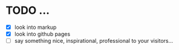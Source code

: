 # TODO ...
- [x] look into markup
- [x] look into github pages
- [ ] say something nice, inspirational, professional to your visitors...
